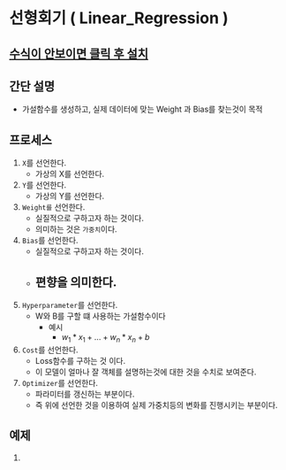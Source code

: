 # 선형회기 ( Linear_Regression )

## [수식이 안보이면 클릭 후 설치](https://chrome.google.com/webstore/detail/mathjax-plugin-for-github/ioemnmodlmafdkllaclgeombjnmnbima/related)

## 간단 설명

- 가설함수를 생성하고, 실제 데이터에 맞는 Weight 과 Bias를 찾는것이 목적

## 프로세스

1.  `X`를 선언한다.
    - 가상의 X를 선언한다.
1.  `Y`를 선언한다.
    - 가상의 Y를 선언한다.
1.  `Weight를` 선언한다.
    - 실질적으로 구하고자 하는 것이다.
    - 의미하는 것은 `가중치`이다.
1.  `Bias`를 선언한다.
    - 실질적으로 구하고자 하는 것이다.
    - ## 편향을 의미한다.
1.  `Hyperparameter`를 선언한다.
    - W와 B를 구할 떄 사용하는 가설함수이다
      - 예시
        - $w_1*x_1 + ... +w_n*x_n  + b$
1.  `Cost`를 선언한다.
    - Loss함수를 구하는 것 이다.
    - 이 모델이 얼마나 잘 객체를 설명하는것에 대한 것을 수치로 보여준다.
1.  `Optimizer`를 선언한다.
    - 파라미터를 갱신하는 부분이다.
    - 즉 위에 선언한 것을 이용하여 실제 가중치등의 변화를 진행시키는 부분이다.

## 예제

1.
